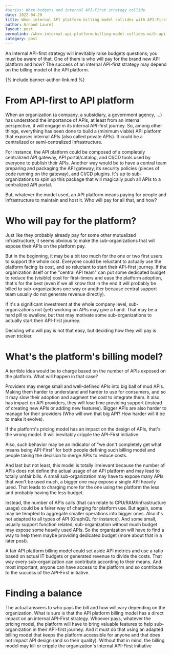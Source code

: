 ```yaml
---
#series: When budgets and internal API-First strategy collide
date: 2022-04-20
title: When internal API platform billing model collides with API-First strategy
author: Arnaud Lauret
layout: post
permalink: /when-internal-api-platform-billing-model-collides-with-apifirst-strategy/
category: post
---
```


An internal API-first strategy will inevitably raise budgets questions; you must be aware of that. One of them is who will pay for the brand new API platform and how? The success of an internal API-first strategy may depend on the billing model of the API platform.

<!--more-->

{% include banner-author-link.md %}

# From API-first to API platform

When an organization (a company, a subsidiary, a government agency, ...) has understood the importance of APIs, at least from an internal perspective, it will engage in its internal API-first journey. So, among other things, everything has been done to build a (minimum viable) API platform that exposes internal APIs (also called private APIs). It could be a centralized or semi-centralized infrastructure.  

For instance, the API platform could be composed of a completely centralized API gateway, API portal/catalog, and CI/CD tools used by everyone to publish their APIs. Another way would be to have a central team preparing and packaging the API gateway, its security policies (pieces of code running on the gateway), and CI/CD plugins. It's up to sub-organizations to spin up this package that will magically push all APIs to a centralized API portal.

But, whatever the model used, an API platform means paying for people and infrastructure to maintain and host it. Who will pay for all that, and how? 

# Who will pay for the platform?

Just like they probably already pay for some other mutualized infrastructure, it seems obvious to make the sub-organizations that will expose their APIs on the platform pay. 

But in the beginning, it may be a bit too much for the one or two first users to support the whole cost. Everyone could be reluctant to actually use the platform facing its cost, and so reluctant to start their API-first journey. If the organization itself or the "central API team" can put some dedicated budget to reduce the (visible) cost for first-timers and ease the platform adoption, that's for the best (even if we all know that in the end it will probably be billed to sub-organizations one way or another because central support team usually do not generate revenue directly).

If it's a significant investment at the whole company level, sub-organizations not (yet) working on APIs may give a hand. That may be a hard pill to swallow, but that may motivate some sub-organizations to actually start their API-first journey.

Deciding who will pay is not that easy, but deciding how they will pay is even trickier.

# What's the platform's billing model?

A terrible idea would be to charge based on the number of APIs exposed on the platform. What will happen in that case?

Providers may merge small and well-defined APIs into big ball of mud APIs. Making them harder to understand and harder to use for consumers, and so it may slow their adoption and augment the cost to integrate them. It also has impact on API providers, they will lose time providing support (instead of creating new APIs or adding new features). Bigger APIs are also harder to manage for their providers (Who will own that big API? How harder will it be to make it evolve).

If the platform's pricing model has an impact on the design of APIs, that's the wrong model. It will inevitably cripple the API-First initiative.

Also, such behavior may be an indicator of "we don't completely get what means being API-First" for both people defining such billing model and people taking the decision to merge APIs to reduce costs.

And last but not least, this model is totally irrelevant because the number of APIs does not define the actual usage of an API platform and may lead to totally unfair bills. A small sub-organization may have to expose many APIs that won't be used much, a bigger one may expose a single API heavily used. That leads to charging more for the one using the platform the less and probably having the less budget. 

Instead, the number of APIs calls (that can relate to CPU/RAM/infrastructure usage) could be a fairer way of charging for platform use. But again, some may be tempted to aggregate smaller operations into bigger ones. Also it's not adapted to all types of API (GraphQL for instance). And some small, usually support function related, sub-organization without much budget may expose some heavily used APIs. So the organization will have to find a way to help them maybe providing dedicated budget (more about that in a later post). 

A fair API platform billing model could set aside API metrics and use a ratio based on actual IT budgets or generated revenue to divide the costs. That way every sub-organization can contribute according to their means. And most important, anyone can have access to the platform and so contribute to the success of the API-First initiative.

# Finding a balance

The actual answers to who pays the bill and how will vary depending on the organization. What is sure is that the API platform billing model has a direct impact on an internal API-First strategy. Whoever pays, whatever the pricing model, the platform will have to bring valuable features to help sub-organization in their API-first journey. And it must do that using an adapted billing model that keeps the platform accessible for anyone and that does not impact API design (and so their quality). Without that in mind, the billing model may kill or cripple the organization's internal API-First initiative
